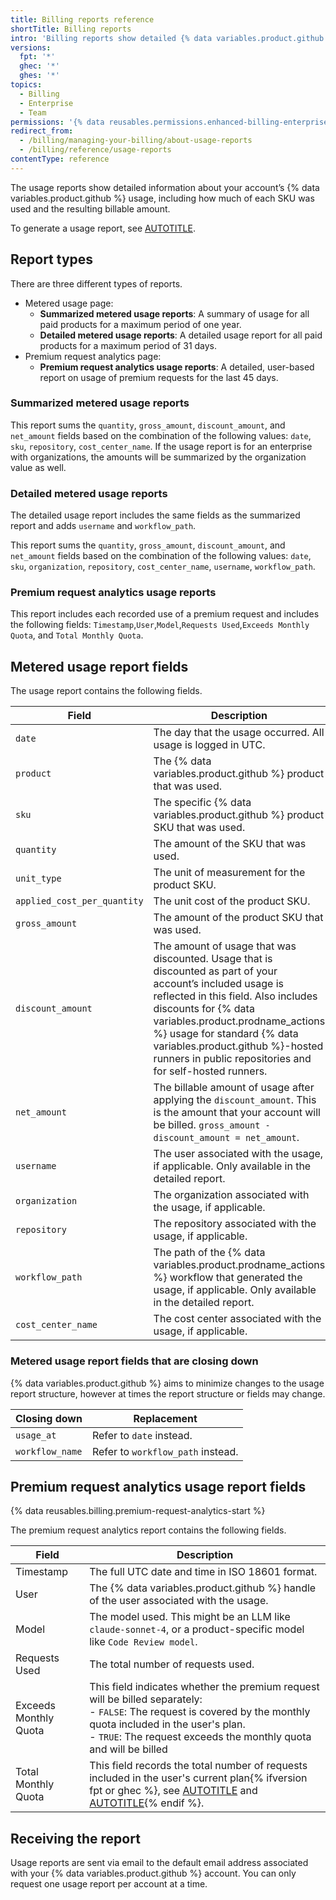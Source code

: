 ```yaml
---
title: Billing reports reference
shortTitle: Billing reports
intro: 'Billing reports show detailed {% data variables.product.github %} usage, premium request usage, and billing information for your account.'
versions:
  fpt: '*'
  ghec: '*'
  ghes: '*'
topics:
  - Billing
  - Enterprise
  - Team
permissions: '{% data reusables.permissions.enhanced-billing-enterprise %}'
redirect_from:
  - /billing/managing-your-billing/about-usage-reports
  - /billing/reference/usage-reports
contentType: reference
---
```


The usage reports show detailed information about your account’s {% data variables.product.github %} usage, including how much of each SKU was used and the resulting billable amount.

To generate a usage report, see [AUTOTITLE](/billing/how-tos/products/view-productlicense-use).

## Report types

There are three different types of reports.

* Metered usage page:
   * **Summarized metered usage reports**: A summary of usage for all paid products for a maximum period of one year.
   * **Detailed metered usage reports**: A detailed usage report for all paid products for a maximum period of 31 days.
* Premium request analytics page:
   * **Premium request analytics usage reports**: A detailed, user-based report on usage of premium requests for the last 45 days.

### Summarized metered usage reports

This report sums the `quantity`, `gross_amount`, `discount_amount`, and `net_amount` fields based on the combination of the following values: `date`, `sku`, `repository`, `cost_center_name`. If the usage report is for an enterprise with organizations, the amounts will be summarized by the organization value as well.

### Detailed metered usage reports

The detailed usage report includes the same fields as the summarized report and adds `username` and `workflow_path`.

This report sums the `quantity`, `gross_amount`, `discount_amount`, and `net_amount` fields based on the combination of the following values:  `date`, `sku`, `organization`, `repository`, `cost_center_name`, `username`, `workflow_path`.

### Premium request analytics usage reports

This report includes each recorded use of a premium request and includes the following fields: `Timestamp`,`User`,`Model`,`Requests Used`,`Exceeds Monthly Quota`, and `Total Monthly Quota`.

## Metered usage report fields

The usage report contains the following fields.

| Field                     | Description |
|---------------------------|-------------|
| `date`                   | The day that the usage occurred. All usage is logged in UTC. |
| `product`                | The {% data variables.product.github %} product that was used. |
| `sku`                    | The specific {% data variables.product.github %} product SKU that was used. |
| `quantity`               | The amount of the SKU that was used. |
| `unit_type`              | The unit of measurement for the product SKU. |
| `applied_cost_per_quantity` | The unit cost of the product SKU. |
| `gross_amount`           | The amount of the product SKU that was used. |
| `discount_amount`        | The amount of usage that was discounted. Usage that is discounted as part of your account’s included usage is reflected in this field. Also includes discounts for {% data variables.product.prodname_actions %} usage for standard {% data variables.product.github %}-hosted runners in public repositories and for self-hosted runners. |
| `net_amount`             | The billable amount of usage after applying the `discount_amount`. This is the amount that your account will be billed. `gross_amount - discount_amount = net_amount`. |
| `username`               | The user associated with the usage, if applicable. Only available in the detailed report. |
| `organization`           | The organization associated with the usage, if applicable. |
| `repository`             | The repository associated with the usage, if applicable. |
| `workflow_path`          | The path of the {% data variables.product.prodname_actions %} workflow that generated the usage, if applicable. Only available in the detailed report. |
| `cost_center_name`       | The cost center associated with the usage, if applicable. |

### Metered usage report fields that are closing down

{% data variables.product.github %} aims to minimize changes to the usage report structure, however at times the report structure or fields may change.

| Closing down   | Replacement         |
|--------------------|---------------------|
| `usage_at`         | Refer to `date` instead. |
| `workflow_name`    | Refer to `workflow_path` instead. |

## Premium request analytics usage report fields

{% data reusables.billing.premium-request-analytics-start %}

The premium request analytics report contains the following fields.

| Field                     | Description |
|---------------------------|-------------|
| Timestamp | The full UTC date and time in ISO 18601 format. |
| User | The {% data variables.product.github %} handle of the user associated with the usage. |
| Model | The model used. This might be an LLM like `claude-sonnet-4`, or a product-specific model like `Code Review model`.
| Requests Used | The total number of requests used. |
| Exceeds Monthly Quota | This field indicates whether the premium request will be billed separately:<br>- `FALSE`: The request is covered by the monthly quota included in the user's plan.<br>- `TRUE`: The request exceeds the monthly quota and will be billed |
| Total Monthly Quota | This field records the total number of requests included in the user's current plan{% ifversion fpt or ghec %}, see [AUTOTITLE](/copilot/concepts/billing/individual-plans) and [AUTOTITLE](/copilot/concepts/billing/organizations-and-enterprises){% endif %}. |

## Receiving the report

Usage reports are sent via email to the default email address associated with your {% data variables.product.github %} account. You can only request one usage report per account at a time.
